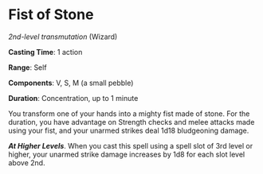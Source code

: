 # Fist of Stone
*2nd-level transmutation* (Wizard)

**Casting Time**: 1 action

**Range**: Self

**Components**: V, S, M (a small pebble)

**Duration**: Concentration, up to 1 minute

You transform one of your hands into a mighty fist made of stone. For the duration, you have advantage on Strength checks and melee attacks made using your fist, and your unarmed strikes deal 1d18 bludgeoning damage.

***At Higher Levels***. When you cast this spell using a spell slot of 3rd level or higher, your unarmed strike damage increases by 1d8 for each slot level above 2nd.
